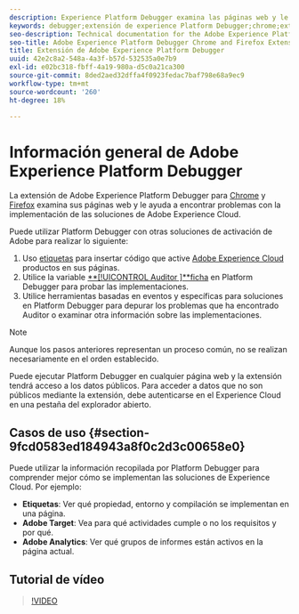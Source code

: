 ```yaml
---
description: Experience Platform Debugger examina las páginas web y le ayuda a encontrar problemas con la implementación de las soluciones de Experience Cloud.
keywords: debugger;extensión de experience Platform Debugger;chrome;extensión
seo-description: Technical documentation for the Adobe Experience Platform Debugger Chrome and Firefox Extension - examine your web pages and understand problems with your Experience Cloud solution mplementations
seo-title: Adobe Experience Platform Debugger Chrome and Firefox Extension
title: Extensión de Adobe Experience Platform Debugger
uuid: 42e2c8a2-548a-4a3f-b57d-532535a0e7b9
exl-id: e02bc318-fbff-4a19-980a-d5c0a21ca300
source-git-commit: 8ded2aed32dffa4f0923fedac7baf798e68a9ec9
workflow-type: tm+mt
source-wordcount: '260'
ht-degree: 18%

---
```


# Información general de Adobe Experience Platform Debugger

La extensión de Adobe Experience Platform Debugger para [Chrome](https://chrome.google.com/webstore/detail/adobe-experience-cloud-de/ocdmogmohccmeicdhlhhgepeaijenapj) y [Firefox](https://addons.mozilla.org/es/firefox/addon/adobe-experience-platform-dbg/) examina sus páginas web y le ayuda a encontrar problemas con la implementación de las soluciones de Adobe Experience Cloud.

Puede utilizar Platform Debugger con otras soluciones de activación de Adobe para realizar lo siguiente:

1. Uso [etiquetas](../tags/home.md) para insertar código que active [Adobe Experience Cloud](https://experienceleague.adobe.com/docs/core-services/interface/experience-cloud.html?lang=es) productos en sus páginas.
1. Utilice la variable [**[!UICONTROL Auditor ]**ficha](./auditor/overview.md) en Platform Debugger para probar las implementaciones.
1. Utilice herramientas basadas en eventos y específicas para soluciones en Platform Debugger para depurar los problemas que ha encontrado Auditor o examinar otra información sobre las implementaciones.

>[!NOTE]
>
>Aunque los pasos anteriores representan un proceso común, no se realizan necesariamente en el orden establecido.

Puede ejecutar Platform Debugger en cualquier página web y la extensión tendrá acceso a los datos públicos. Para acceder a datos que no son públicos mediante la extensión, debe autenticarse en el Experience Cloud en una pestaña del explorador abierto.

## Casos de uso {#section-9fcd0583ed184943a8f0c2d3c00658e0}

Puede utilizar la información recopilada por Platform Debugger para comprender mejor cómo se implementan las soluciones de Experience Cloud. Por ejemplo:

* **Etiquetas**: Ver qué propiedad, entorno y compilación se implementan en una página.
* **Adobe Target**: Vea para qué actividades cumple o no los requisitos y por qué.
* **Adobe Analytics**: Ver qué grupos de informes están activos en la página actual.

## Tutorial de vídeo

>[!VIDEO](https://video.tv.adobe.com/v/32156?quality=12&learn=on)
